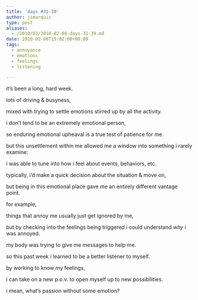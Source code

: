 ```yaml
---
title: 'days #31-39'
author: jsmarquis
type: post
aliases:
  - /2010/02/2010-02-08-days-31-39.md
date: 2010-02-08T15:02:00+00:00
tags:
  - annoyance
  - emotions
  - feelings
  - listening

---
```

it&#8217;s been a long, hard week.

  lots of driving & busyness,

  mixed with trying to settle emotions stirred up by all the activity.

  i don&#8217;t tend to be an extremely emotional person,

  so enduring emotional upheaval is a true test of patience for me.


  but this unsettlement within me allowed me a window into something i rarely examine:

  i was able to tune into how i feel about events, behaviors, etc.

  typically, i&#8217;d make a quick decision about the situation & move on,

  but being in this emotional place gave me an entirely different vantage point.


  for example,

  things that annoy me usually just get ignored by me,

  but by checking into the feelings being triggered i could understand <i>why</i> i was annoyed.

  my body was trying to give me messages to help me.


  so this past week i learned to be a better listener to myself.

  by working to know my feelings,

  i can take on a new p.o.v. to open myself up to new possibilities.


  i mean, what&#8217;s passion without some emotion?